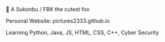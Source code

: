 🌽 A Sukonbu / FBK the cutest fox

Personal Website: pictures2333.github.io

Learning Python, Java, JS, HTML, CSS, C++, Cyber Security
